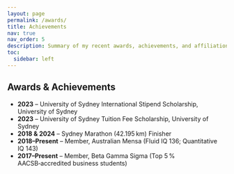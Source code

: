 ```yaml
---
layout: page
permalink: /awards/
title: Achievements
nav: true
nav_order: 5
description: Summary of my recent awards, achievements, and affiliations.
toc:
  sidebar: left
---
```


## Awards & Achievements

- **2023** – University of Sydney International Stipend Scholarship, University of Sydney  
- **2023** – University of Sydney Tuition Fee Scholarship, University of Sydney  
- **2018 & 2024** – Sydney Marathon (42.195 km) Finisher  
- **2018–Present** – Member, Australian Mensa (Fluid IQ 136; Quantitative IQ 143)  
- **2017–Present** – Member, Beta Gamma Sigma (Top 5 % AACSB‑accredited business students) 
